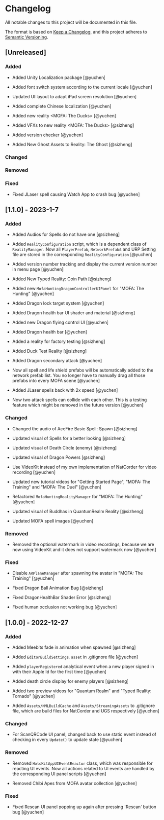 # Changelog

All notable changes to this project will be documented in this file.

The format is based on [Keep a Changelog](https://keepachangelog.com/en/1.0.0/),
and this project adheres to [Semantic Versioning](https://semver.org/spec/v2.0.0.html).

## [Unreleased]

### Added

- Added Unity Localization package [@yuchen]

- Added font switch system according to the current locale [@yuchen]

- Updated UI layout to adapt iPad screen resolution [@yuchen]

- Added complete Chinese localization [@yuchen]

- Added new reality <MOFA: The Ducks> [@yuchen]

- Added VFXs to new reality <MOFA: The Ducks> [@sizheng]

- Added version checker [@yuchen]

- Added New Ghost Assets to Reality: The Ghost [@sizheng]

### Changed


### Removed


### Fixed

- Fixed JLaser spell causing Watch App to crash bug [@yuchen]


## [1.1.0] - 2023-1-7

### Added

- Added Audios for Spells do not have one [@sizheng]

- Added `RealityConfiguration` script, which is a dependent class of `RealityManager`. Now all `PlayerPrefab`, `NetworkPrefab`s and URP Setting file are stored in the corresponding `RealityConfiguration` [@yuchen]

- Added version number tracking and display the current version number in menu page [@yuchen]

- Added New Typed Reality: Coin Path [@sizheng]

- Added new `MofaHuntingDragonControllerUIPanel` for "MOFA: The Hunting" [@yuchen]

- Added Dragon lock target system [@yuchen]

- Added Dragon health bar UI shader and material [@sizheng]

- Added new Dragon flying control UI [@yuchen]

- Added Dragon health bar [@yuchen]

- Added a reality for factory testing [@sizheng]

- Added Duck Test Reality [@sizheng]

- Added Dragon secondary attack [@yuchen]

- Now all spell and life shield prefabs will be automatically added to the network prefab list. You no longer have to manually drag all those prefabs into every MOFA scene [@yuchen]

- Added JLaser spells back with 2x speed [@yuchen]

- Now two attack spells can collide with each other. This is a testing feature which might be removed in the future version [@yuchen]

### Changed

- Changed the audio of AceFire Basic Spell: Spawn [@sizheng]

- Updated visual of Spells for a better looking [@sizheng]

- Updated visual of Death Circle (enemy) [@sizheng]

- Updated visual of Dragon Powers [@sizheng]

- Use VideoKit instead of my own implementation of NatCorder for video recording [@yuchen]

- Updated new tutorial videos for "Getting Started Page", "MOFA: The Training" and "MOFA: The Duel" [@yuchen]

- Refactored `MofaHuntingRealityManager` for "MOFA: The Hunting" [@yuchen]

- Updated visual of Buddhas in QuantumRealm Reality [@sizheng]

- Updated MOFA spell images [@yuchen]

### Removed

- Removed the optional watermark in video recordings, because we are now using VideoKit and it does not support watermark now [@yuchen]

### Fixed

- Disable `ARPlaneManager` after spawning the avatar in "MOFA: The Training" [@yuchen]

- Fixed Dragon Ball Animation Bug [@sizheng]

- Fixed DragonHealthBar Shader Error [@sizheng]

- Fixed human occlusion not working bug [@yuchen]


## [1.0.0] - 2022-12-27

### Added 

- Added Meebits fade in animation when spawned [@sizheng]

- Added `EditorBuildSettings.asset` in .gitignore file [@yuchen]

- Added `playerRegistered` analytical event when a new player signed in with their Apple Id for the first time [@yuchen]

- Added death circle display for enemy players [@sizheng]

- Added two preview videos for "Quantum Realm" and "Typed Reality: Tornado" [@yuchen]

- Added `Assets/NMLBuildCache` and `Assets/StreamingAssets` to .gitignore file, which are build files for NatCorder and UGS respectively [@yuchen]

### Changed

- For ScanQRCode UI panel, changed back to use static event instead of checking in every `Update()` to update state [@yuchen]

### Removed

- Removed `HoloKitAppUIEventReactor` class, which was responsible for reacting UI events. Now all actions related to UI events are handled by the corresponding UI panel scripts [@yuchen]

- Removed Chibi Apes from MOFA avatar collection [@yuchen]

### Fixed

- Fixed Rescan UI panel popping up again after pressing 'Rescan' button bug [@yuchen]
